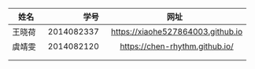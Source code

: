 | 姓名        | 学号  | 网址|
| --------   | -----:  | :----:  |
| 王晓荷    | 2014082337 |   https://xiaohe527864003.github.io  |
| 虞靖雯    | 2014082120 |   <https://chen-rhythm.github.io/>  |
|        |    |     |
|        |       |    |
